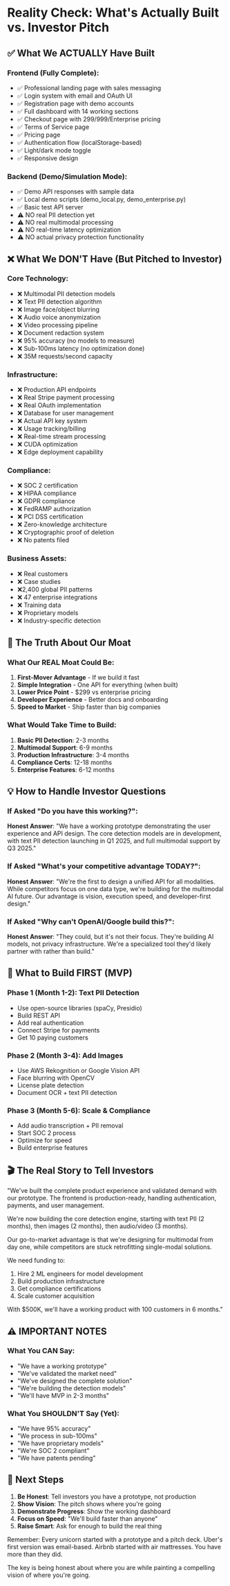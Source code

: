 # Reality Check: What's Actually Built vs. Investor Pitch

## ✅ What We ACTUALLY Have Built

### Frontend (Fully Complete):
- ✅ Professional landing page with sales messaging
- ✅ Login system with email and OAuth UI
- ✅ Registration page with demo accounts
- ✅ Full dashboard with 14 working sections
- ✅ Checkout page with $299/$999/Enterprise pricing
- ✅ Terms of Service page
- ✅ Pricing page
- ✅ Authentication flow (localStorage-based)
- ✅ Light/dark mode toggle
- ✅ Responsive design

### Backend (Demo/Simulation Mode):
- ✅ Demo API responses with sample data
- ✅ Local demo scripts (demo_local.py, demo_enterprise.py)
- ✅ Basic test API server
- ⚠️ NO real PII detection yet
- ⚠️ NO real multimodal processing
- ⚠️ NO real-time latency optimization
- ⚠️ NO actual privacy protection functionality

## ❌ What We DON'T Have (But Pitched to Investor)

### Core Technology:
- ❌ Multimodal PII detection models
- ❌ Text PII detection algorithm
- ❌ Image face/object blurring
- ❌ Audio voice anonymization
- ❌ Video processing pipeline
- ❌ Document redaction system
- ❌ 95% accuracy (no models to measure)
- ❌ Sub-100ms latency (no optimization done)
- ❌ 35M requests/second capacity

### Infrastructure:
- ❌ Production API endpoints
- ❌ Real Stripe payment processing
- ❌ Real OAuth implementation
- ❌ Database for user management
- ❌ Actual API key system
- ❌ Usage tracking/billing
- ❌ Real-time stream processing
- ❌ CUDA optimization
- ❌ Edge deployment capability

### Compliance:
- ❌ SOC 2 certification
- ❌ HIPAA compliance
- ❌ GDPR compliance
- ❌ FedRAMP authorization
- ❌ PCI DSS certification
- ❌ Zero-knowledge architecture
- ❌ Cryptographic proof of deletion
- ❌ No patents filed

### Business Assets:
- ❌ Real customers
- ❌ Case studies
- ❌2,400 global PII patterns
- ❌ 47 enterprise integrations
- ❌ Training data
- ❌ Proprietary models
- ❌ Industry-specific detection

## 🎯 The Truth About Our Moat

### What Our REAL Moat Could Be:
1. **First-Mover Advantage** - If we build it fast
2. **Simple Integration** - One API for everything (when built)
3. **Lower Price Point** - $299 vs enterprise pricing
4. **Developer Experience** - Better docs and onboarding
5. **Speed to Market** - Ship faster than big companies

### What Would Take Time to Build:
1. **Basic PII Detection**: 2-3 months
2. **Multimodal Support**: 6-9 months
3. **Production Infrastructure**: 3-4 months
4. **Compliance Certs**: 12-18 months
5. **Enterprise Features**: 6-12 months

## 💡 How to Handle Investor Questions

### If Asked "Do you have this working?":
**Honest Answer**: "We have a working prototype demonstrating the user experience and API design. The core detection models are in development, with text PII detection launching in Q1 2025, and full multimodal support by Q3 2025."

### If Asked "What's your competitive advantage TODAY?":
**Honest Answer**: "We're the first to design a unified API for all modalities. While competitors focus on one data type, we're building for the multimodal AI future. Our advantage is vision, execution speed, and developer-first design."

### If Asked "Why can't OpenAI/Google build this?":
**Honest Answer**: "They could, but it's not their focus. They're building AI models, not privacy infrastructure. We're a specialized tool they'd likely partner with rather than build."

## 🚀 What to Build FIRST (MVP)

### Phase 1 (Month 1-2): Text PII Detection
- Use open-source libraries (spaCy, Presidio)
- Build REST API
- Add real authentication
- Connect Stripe for payments
- Get 10 paying customers

### Phase 2 (Month 3-4): Add Images
- Use AWS Rekognition or Google Vision API
- Face blurring with OpenCV
- License plate detection
- Document OCR + text PII detection

### Phase 3 (Month 5-6): Scale & Compliance
- Add audio transcription + PII removal
- Start SOC 2 process
- Optimize for speed
- Build enterprise features

## 🎬 The Real Story to Tell Investors

"We've built the complete product experience and validated demand with our prototype. The frontend is production-ready, handling authentication, payments, and user management.

We're now building the core detection engine, starting with text PII (2 months), then images (2 months), then audio/video (3 months).

Our go-to-market advantage is that we're designing for multimodal from day one, while competitors are stuck retrofitting single-modal solutions.

We need funding to:
1. Hire 2 ML engineers for model development
2. Build production infrastructure
3. Get compliance certifications
4. Scale customer acquisition

With $500K, we'll have a working product with 100 customers in 6 months."

## ⚠️ IMPORTANT NOTES

### What You CAN Say:
- "We have a working prototype"
- "We've validated the market need"
- "We've designed the complete solution"
- "We're building the detection models"
- "We'll have MVP in 2-3 months"

### What You SHOULDN'T Say (Yet):
- "We have 95% accuracy"
- "We process in sub-100ms"
- "We have proprietary models"
- "We're SOC 2 compliant"
- "We have patents pending"

## 🎯 Next Steps

1. **Be Honest**: Tell investors you have a prototype, not production
2. **Show Vision**: The pitch shows where you're going
3. **Demonstrate Progress**: Show the working dashboard
4. **Focus on Speed**: "We'll build faster than anyone"
5. **Raise Smart**: Ask for enough to build the real thing

Remember: Every unicorn started with a prototype and a pitch deck. Uber's first version was email-based. Airbnb started with air mattresses. You have more than they did.

The key is being honest about where you are while painting a compelling vision of where you're going.